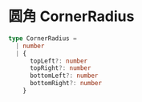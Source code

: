 # 圆角 CornerRadius

```TypeScript
type CornerRadius =
  | number
  | {
      topLeft?: number
      topRight?: number
      bottomLeft?: number
      bottomRight?: number
    }
```